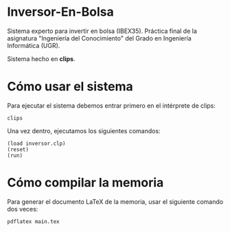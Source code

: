 # Inversor-En-Bolsa
Sistema experto para invertir en bolsa (IBEX35). Práctica final de la asignatura "Ingeniería del Conocimiento" del Grado en Ingeniería Informática (UGR).

Sistema hecho en __clips__. 

# Cómo usar el sistema
Para ejecutar el sistema debemos entrar primero en el intérprete de clips:

```
clips
```

Una vez dentro, ejecutamos los siguientes comandos:

```
(load inversor.clp)
(reset)
(run)
```

# Cómo compilar la memoria
Para generar el documento LaTeX de la memoria, usar el siguiente comando dos veces:

```
pdflatex main.tex
```
